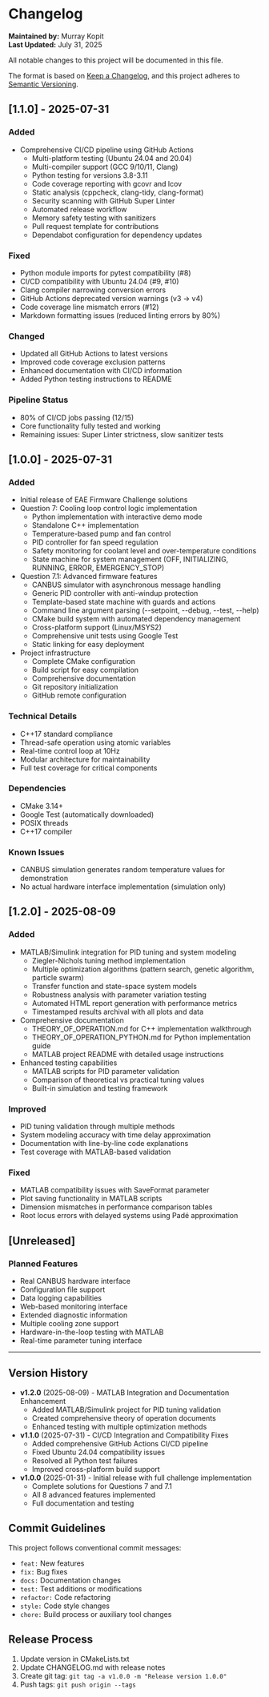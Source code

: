 # Changelog

**Maintained by:** Murray Kopit  
**Last Updated:** July 31, 2025

All notable changes to this project will be documented in this file.

The format is based on [Keep a Changelog](https://keepachangelog.com/en/1.0.0/),
and this project adheres to [Semantic Versioning](https://semver.org/spec/v2.0.0.html).

## [1.1.0] - 2025-07-31

### Added
- Comprehensive CI/CD pipeline using GitHub Actions
  - Multi-platform testing (Ubuntu 24.04 and 20.04)
  - Multi-compiler support (GCC 9/10/11, Clang)
  - Python testing for versions 3.8-3.11
  - Code coverage reporting with gcovr and lcov
  - Static analysis (cppcheck, clang-tidy, clang-format)
  - Security scanning with GitHub Super Linter
  - Automated release workflow
  - Memory safety testing with sanitizers
  - Pull request template for contributions
  - Dependabot configuration for dependency updates

### Fixed
- Python module imports for pytest compatibility (#8)
- CI/CD compatibility with Ubuntu 24.04 (#9, #10)
- Clang compiler narrowing conversion errors
- GitHub Actions deprecated version warnings (v3 → v4)
- Code coverage line mismatch errors (#12)
- Markdown formatting issues (reduced linting errors by 80%)

### Changed
- Updated all GitHub Actions to latest versions
- Improved code coverage exclusion patterns
- Enhanced documentation with CI/CD information
- Added Python testing instructions to README

### Pipeline Status
- 80% of CI/CD jobs passing (12/15)
- Core functionality fully tested and working
- Remaining issues: Super Linter strictness, slow sanitizer tests

## [1.0.0] - 2025-07-31

### Added
- Initial release of EAE Firmware Challenge solutions
- Question 7: Cooling loop control logic implementation
  - Python implementation with interactive demo mode
  - Standalone C++ implementation
  - Temperature-based pump and fan control
  - PID controller for fan speed regulation
  - Safety monitoring for coolant level and over-temperature conditions
  - State machine for system management (OFF, INITIALIZING, RUNNING, ERROR, EMERGENCY_STOP)
- Question 7.1: Advanced firmware features
  - CANBUS simulator with asynchronous message handling
  - Generic PID controller with anti-windup protection
  - Template-based state machine with guards and actions
  - Command line argument parsing (--setpoint, --debug, --test, --help)
  - CMake build system with automated dependency management
  - Cross-platform support (Linux/MSYS2)
  - Comprehensive unit tests using Google Test
  - Static linking for easy deployment
- Project infrastructure
  - Complete CMake configuration
  - Build script for easy compilation
  - Comprehensive documentation
  - Git repository initialization
  - GitHub remote configuration

### Technical Details
- C++17 standard compliance
- Thread-safe operation using atomic variables
- Real-time control loop at 10Hz
- Modular architecture for maintainability
- Full test coverage for critical components

### Dependencies
- CMake 3.14+
- Google Test (automatically downloaded)
- POSIX threads
- C++17 compiler

### Known Issues
- CANBUS simulation generates random temperature values for demonstration
- No actual hardware interface implementation (simulation only)

## [1.2.0] - 2025-08-09

### Added
- MATLAB/Simulink integration for PID tuning and system modeling
  - Ziegler-Nichols tuning method implementation
  - Multiple optimization algorithms (pattern search, genetic algorithm, particle swarm)
  - Transfer function and state-space system models
  - Robustness analysis with parameter variation testing
  - Automated HTML report generation with performance metrics
  - Timestamped results archival with all plots and data
- Comprehensive documentation
  - THEORY_OF_OPERATION.md for C++ implementation walkthrough
  - THEORY_OF_OPERATION_PYTHON.md for Python implementation guide
  - MATLAB project README with detailed usage instructions
- Enhanced testing capabilities
  - MATLAB scripts for PID parameter validation
  - Comparison of theoretical vs practical tuning values
  - Built-in simulation and testing framework

### Improved
- PID tuning validation through multiple methods
- System modeling accuracy with time delay approximation
- Documentation with line-by-line code explanations
- Test coverage with MATLAB-based validation

### Fixed
- MATLAB compatibility issues with SaveFormat parameter
- Plot saving functionality in MATLAB scripts
- Dimension mismatches in performance comparison tables
- Root locus errors with delayed systems using Padé approximation

## [Unreleased]

### Planned Features
- Real CANBUS hardware interface
- Configuration file support
- Data logging capabilities
- Web-based monitoring interface
- Extended diagnostic information
- Multiple cooling zone support
- Hardware-in-the-loop testing with MATLAB
- Real-time parameter tuning interface

---

## Version History

- **v1.2.0** (2025-08-09) - MATLAB Integration and Documentation Enhancement
  - Added MATLAB/Simulink project for PID tuning validation
  - Created comprehensive theory of operation documents
  - Enhanced testing with multiple optimization methods
- **v1.1.0** (2025-07-31) - CI/CD Integration and Compatibility Fixes
  - Added comprehensive GitHub Actions CI/CD pipeline
  - Fixed Ubuntu 24.04 compatibility issues
  - Resolved all Python test failures
  - Improved cross-platform build support
- **v1.0.0** (2025-01-31) - Initial release with full challenge implementation
  - Complete solutions for Questions 7 and 7.1
  - All 8 advanced features implemented
  - Full documentation and testing

## Commit Guidelines

This project follows conventional commit messages:
- `feat:` New features
- `fix:` Bug fixes
- `docs:` Documentation changes
- `test:` Test additions or modifications
- `refactor:` Code refactoring
- `style:` Code style changes
- `chore:` Build process or auxiliary tool changes

## Release Process

1. Update version in CMakeLists.txt
2. Update CHANGELOG.md with release notes
3. Create git tag: `git tag -a v1.0.0 -m "Release version 1.0.0"`
4. Push tags: `git push origin --tags`
